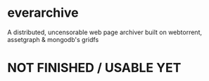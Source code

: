 # everarchive
A distributed, uncensorable web page archiver built on webtorrent, assetgraph &amp; mongodb's gridfs

# NOT FINISHED / USABLE YET #

